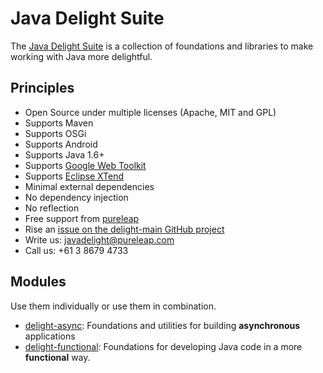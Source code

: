 # Java Delight Suite

The [Java Delight Suite](http://javadelight.org) is a collection of foundations and libraries to make working with Java more delightful.

## Principles

- Open Source under multiple licenses (Apache, MIT and GPL)
- Supports Maven
- Supports OSGi
- Supports Android
- Supports Java 1.6+
- Supports [Google Web Toolkit](http://www.gwtproject.org/)
- Supports [Eclipse XTend](https://eclipse.org/xtend/)
- Minimal external dependencies
- No dependency injection
- No reflection
- Free support from [pureleap](http://pureleap.com)
 - Rise an [issue on the delight-main GitHub project](https://github.com/javadelight/delight-main/issues)
 - Write us: javadelight@pureleap.com
 - Call us: +61 3 8679 4733

## Modules

Use them individually or use them in combination.

- [delight-async](https://github.com/javadelight/delight-async#delight-async): Foundations and utilities for building **asynchronous** applications
- [delight-functional](https://github.com/javadelight/delight-functional#delight-functional): Foundations for developing Java code in a more **functional** way.

